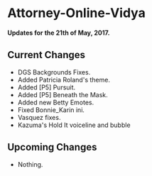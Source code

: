# Attorney-Online-Vidya
__Updates for the 21th of May, 2017.__

## Current Changes
* DGS Backgrounds Fixes.
* Added Patricia Roland's theme.
* Added [P5] Pursuit.  
* Added [P5] Beneath the Mask.
* Added new Betty Emotes.
* Fixed Bonnie_Karin ini.  
* Vasquez fixes.  
* Kazuma's Hold It voiceline and bubble

## Upcoming Changes
* Nothing.

